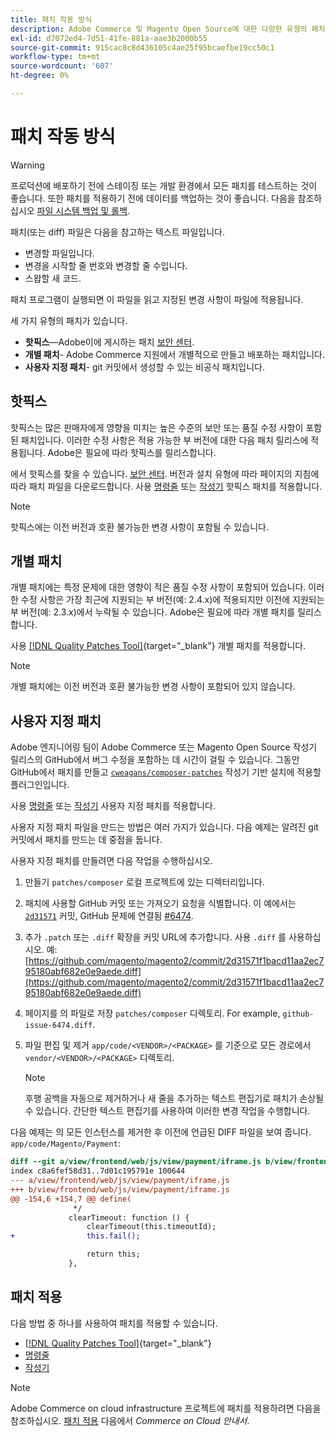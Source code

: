 ```yaml
---
title: 패치 작동 방식
description: Adobe Commerce 및 Magento Open Source에 대한 다양한 유형의 패치와 그 작동 방식에 대해 알아봅니다.
exl-id: d7072ed4-7d51-41fe-881a-aae3b2000b55
source-git-commit: 915cac8c8d436105c4ae25f95bcaefbe19cc50c1
workflow-type: tm+mt
source-wordcount: '607'
ht-degree: 0%

---
```


# 패치 작동 방식

>[!WARNING]
>
>프로덕션에 배포하기 전에 스테이징 또는 개발 환경에서 모든 패치를 테스트하는 것이 좋습니다. 또한 패치를 적용하기 전에 데이터를 백업하는 것이 좋습니다. 다음을 참조하십시오 [파일 시스템 백업 및 롤백](../../installation/tutorials/backup.md).

패치(또는 diff) 파일은 다음을 참고하는 텍스트 파일입니다.

- 변경할 파일입니다.
- 변경을 시작할 줄 번호와 변경할 줄 수입니다.
- 스왑할 새 코드.

패치 프로그램이 실행되면 이 파일을 읽고 지정된 변경 사항이 파일에 적용됩니다.

세 가지 유형의 패치가 있습니다.

- **핫픽스**—Adobe이에 게시하는 패치 [보안 센터](https://magento.com/security/patches).
- **개별 패치**- Adobe Commerce 지원에서 개별적으로 만들고 배포하는 패치입니다.
- **사용자 지정 패치**- git 커밋에서 생성할 수 있는 비공식 패치입니다.

## 핫픽스

핫픽스는 많은 판매자에게 영향을 미치는 높은 수준의 보안 또는 품질 수정 사항이 포함된 패치입니다. 이러한 수정 사항은 적용 가능한 부 버전에 대한 다음 패치 릴리스에 적용됩니다. Adobe은 필요에 따라 핫픽스를 릴리스합니다.

에서 핫픽스를 찾을 수 있습니다. [보안 센터](https://magento.com/security/patches). 버전과 설치 유형에 따라 페이지의 지침에 따라 패치 파일을 다운로드합니다. 사용 [명령줄](../patches/apply.md#) 또는 [작성기](../patches/apply.md) 핫픽스 패치를 적용합니다.

>[!NOTE]
>
>핫픽스에는 이전 버전과 호환 불가능한 변경 사항이 포함될 수 있습니다.

## 개별 패치

개별 패치에는 특정 문제에 대한 영향이 적은 품질 수정 사항이 포함되어 있습니다. 이러한 수정 사항은 가장 최근에 지원되는 부 버전(예: 2.4.x)에 적용되지만 이전에 지원되는 부 버전(예: 2.3.x)에서 누락될 수 있습니다. Adobe은 필요에 따라 개별 패치를 릴리스합니다.

사용 [[!DNL Quality Patches Tool]](https://experienceleague.adobe.com/tools/commerce-quality-patches/index.html){target="_blank"} 개별 패치를 적용합니다.

>[!NOTE]
>
>개별 패치에는 이전 버전과 호환 불가능한 변경 사항이 포함되어 있지 않습니다.

## 사용자 지정 패치

Adobe 엔지니어링 팀이 Adobe Commerce 또는 Magento Open Source 작성기 릴리스의 GitHub에서 버그 수정을 포함하는 데 시간이 걸릴 수 있습니다. 그동안 GitHub에서 패치를 만들고 [`cweagans/composer-patches`](https://github.com/cweagans/composer-patches/) 작성기 기반 설치에 적용할 플러그인입니다.

사용 [명령줄](apply.md#command-line) 또는 [작성기](apply.md#composer) 사용자 지정 패치를 적용합니다.

사용자 지정 패치 파일을 만드는 방법은 여러 가지가 있습니다. 다음 예제는 알려진 git 커밋에서 패치를 만드는 데 중점을 둡니다.

사용자 지정 패치를 만들려면 다음 작업을 수행하십시오.

1. 만들기 `patches/composer` 로컬 프로젝트에 있는 디렉터리입니다.
1. 패치에 사용할 GitHub 커밋 또는 가져오기 요청을 식별합니다. 이 예에서는 [`2d31571`](https://github.com/magento/magento2/commit/2d31571f1bacd11aa2ec795180abf682e0e9aede) 커밋, GitHub 문제에 연결됨 [#6474](https://github.com/magento/magento2/issues/6474).
1. 추가 `.patch` 또는 `.diff` 확장을 커밋 URL에 추가합니다. 사용 `.diff` 를 사용하십시오. 예: [https://github.com/magento/magento2/commit/2d31571f1bacd11aa2ec795180abf682e0e9aede.diff](https://github.com/magento/magento2/commit/2d31571f1bacd11aa2ec795180abf682e0e9aede.diff)
1. 페이지를 의 파일로 저장 `patches/composer` 디렉토리. For example, `github-issue-6474.diff`.
1. 파일 편집 및 제거 `app/code/<VENDOR>/<PACKAGE>` 를 기준으로 모든 경로에서 `vendor/<VENDOR>/<PACKAGE>` 디렉토리.

   >[!NOTE]
   >
   >후행 공백을 자동으로 제거하거나 새 줄을 추가하는 텍스트 편집기로 패치가 손상될 수 있습니다. 간단한 텍스트 편집기를 사용하여 이러한 변경 작업을 수행합니다.

다음 예제는 의 모든 인스턴스를 제거한 후 이전에 언급된 DIFF 파일을 보여 줍니다. `app/code/Magento/Payment`:

```diff
diff --git a/view/frontend/web/js/view/payment/iframe.js b/view/frontend/web/js/view/payment/iframe.js
index c8a6fef58d31..7d01c195791e 100644
--- a/view/frontend/web/js/view/payment/iframe.js
+++ b/view/frontend/web/js/view/payment/iframe.js
@@ -154,6 +154,7 @@ define(
              */
             clearTimeout: function () {
                 clearTimeout(this.timeoutId);
+                this.fail();

                 return this;
             },
```

## 패치 적용

다음 방법 중 하나를 사용하여 패치를 적용할 수 있습니다.

- [[!DNL Quality Patches Tool]](https://experienceleague.adobe.com/tools/commerce-quality-patches/index.html){target="_blank"}
- [명령줄](/help/upgrade/patches/apply.md#command-line)
- [작성기](/help/upgrade/patches/apply.md#composer)

>[!NOTE]
>
>Adobe Commerce on cloud infrastructure 프로젝트에 패치를 적용하려면 다음을 참조하십시오. [패치 적용](https://experienceleague.adobe.com/docs/commerce-cloud-service/user-guide/develop/upgrade/apply-patches.html) 다음에서 _Commerce on Cloud 안내서_.
